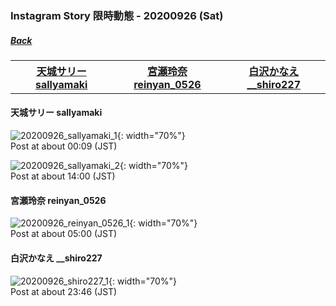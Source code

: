 ### Instagram Story 限時動態 - 20200926 (Sat)
##### [Back](../../IGstory_List.md)

<table>
<tr>
<th><a href="#sallyamaki">天城サリー sallyamaki</a></th>
<th><a href="#reinyan_0526">宮瀬玲奈 reinyan_0526</a></th>
<th><a href="#__shiro227">白沢かなえ __shiro227</a></th>
</tr>
</table>

<a name="sallyamaki"></a>
#### 天城サリー sallyamaki

![20200926_sallyamaki_1](../../../../../Album/Instagram/IGstory/Sep2020/20200926/20200926_sallyamaki_1.jpg){: width="70%"}  
Post at about 00:09 (JST)  

![20200926_sallyamaki_2](../../../../../Album/Instagram/IGstory/Sep2020/20200926/20200926_sallyamaki_2.jpg){: width="70%"}  
Post at about 14:00 (JST)  

<a name="reinyan_0526"></a>
#### 宮瀬玲奈 reinyan_0526

![20200926_reinyan_0526_1](../../../../../Album/Instagram/IGstory/Sep2020/20200926/20200926_reinyan_0526_1.jpg){: width="70%"}  
Post at about 05:00 (JST)  

<a name="__shiro227"></a>
#### 白沢かなえ __shiro227

![20200926_shiro227_1](../../../../../Album/Instagram/IGstory/Sep2020/20200926/20200926_shiro227_1.jpg){: width="70%"}  
Post at about 23:46 (JST)  
